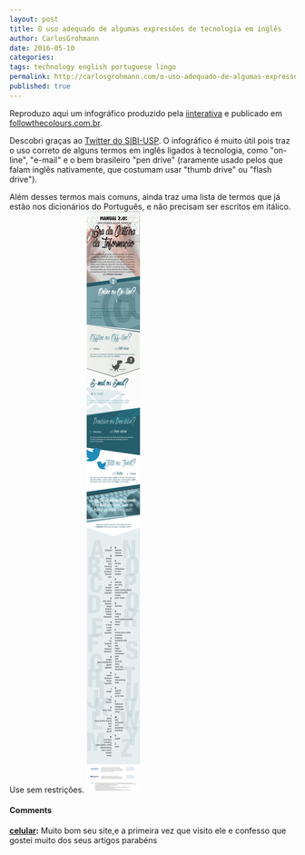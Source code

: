 ```yaml
---
layout: post
title: O uso adequado de algumas expressões de tecnologia em inglês
author: CarlosGrohmann
date: 2016-05-10
categories: 
tags: technology english portuguese lingo
permalink: http://carlosgrohmann.com/o-uso-adequado-de-algumas-expressoes-de-tecnologia-em-ingles/
published: true
---
```



Reproduzo aqui um infográfico produzido pela [iinterativa](http://www.iinterativa.com.br) e publicado em [followthecolours.com.br](http://followthecolours.com.br/just-coolt/online-ou-on-line-infografico-traz-uso-adequado-de-expressoes-da-cultura-digital/).   

Descobri graças ao [Twitter do SIBI-USP](https://twitter.com/sibiusp). O infográfico é muito útil pois traz o uso correto de alguns termos em inglês ligados à tecnologia, como "on-line", "e-mail" e o bem brasileiro "pen drive" (raramente usado pelos que falam inglês nativamente, que costumam usar "thumb drive" ou "flash drive").   

Além desses termos mais comuns, ainda traz uma lista de termos que já estão nos dicionários do Português, e não precisam ser escritos em itálico. Use sem restrições. ![follow-the-colours-infografico-como-escrever-expressoes-cultura-digital-iinterativa](/img/follow-the-colours-infografico-como-escrever-expressoes-cultura-digital-iinterativa.png)



#### Comments

**[celular](#15906 "2016-08-14 11:28:35"):** Muito bom seu site,e a primeira vez que visito ele e confesso que gostei muito dos seus artigos parabéns



